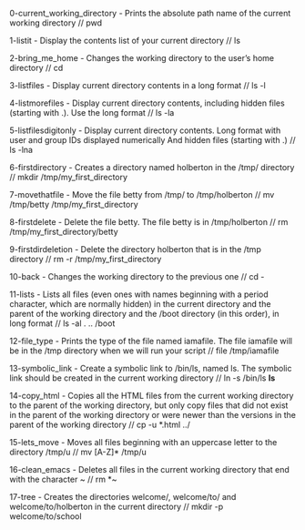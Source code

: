 0-current_working_directory - Prints the absolute path name of the current working directory // pwd

1-listit - Display the contents list of your current directory // ls

2-bring_me_home - Changes the working directory to the user’s home directory // cd

3-listfiles - Display current directory contents in a long format // ls -l

4-listmorefiles - Display current directory contents, including hidden files (starting with .). Use the long format // ls -la

5-listfilesdigitonly - Display current directory contents. Long format with user and group IDs displayed numerically And hidden files (starting with .) // ls -lna

6-firstdirectory - Creates a directory named holberton in the /tmp/ directory // mkdir /tmp/my_first_directory

7-movethatfile - Move the file betty from /tmp/ to /tmp/holberton // mv /tmp/betty /tmp/my_first_directory

8-firstdelete - Delete the file betty. The file betty is in /tmp/holberton // rm /tmp/my_first_directory/betty

9-firstdirdeletion - Delete the directory holberton that is in the /tmp directory // rm -r /tmp/my_first_directory

10-back - Changes the working directory to the previous one // cd -

11-lists - Lists all files (even ones with names beginning with a period character, which are normally hidden) in the current directory and the parent of the working directory and the /boot directory (in this order), in long format // ls -al . .. /boot

12-file_type - Prints the type of the file named iamafile. The file iamafile will be in the /tmp directory when we will run your script // file /tmp/iamafile

13-symbolic_link - Create a symbolic link to /bin/ls, named ls. The symbolic link should be created in the current working directory // ln -s /bin/ls __ls__

14-copy_html - Copies all the HTML files from the current working directory to the parent of the working directory, but only copy files that did not exist in the parent of the working directory or were newer than the versions in the parent of the working directory // cp -u *.html ../

15-lets_move - Moves all files beginning with an uppercase letter to the directory /tmp/u // mv [A-Z]* /tmp/u

16-clean_emacs - Deletes all files in the current working directory that end with the character ~ // rm *~

17-tree - Creates the directories welcome/, welcome/to/ and welcome/to/holberton in the current directory // mkdir -p welcome/to/school
